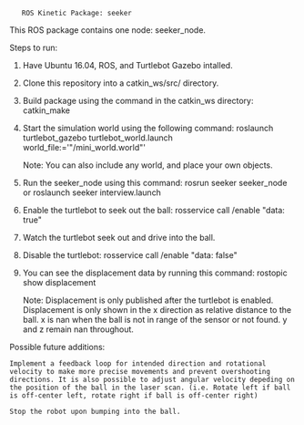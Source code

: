        ROS Kinetic Package: seeker

This ROS package contains one node: seeker_node.

Steps to run:

1. Have Ubuntu 16.04, ROS, and Turtlebot Gazebo intalled.

2. Clone this repository into a catkin_ws/src/ directory.

3. Build package using the command in the catkin_ws directory: 
	catkin_make

4. Start the simulation world using the following command:
	roslaunch turtlebot_gazebo turtlebot_world.launch world_file:='"<path>/mini_world.world"'
	
   Note: You can also include any world, and place your own objects.

5. Run the seeker_node using this command:
	rosrun seeker seeker_node
		or
	roslaunch seeker interview.launch

6. Enable the turtlebot to seek out the ball:
	rosservice call /enable "data: true"

7. Watch the turtlebot seek out and drive into the ball.

8. Disable the turtlebot:
	rosservice call /enable "data: false"

9. You can see the displacement data by running this command:
	rostopic show displacement

   Note: Displacement is only published after the turtlebot is enabled. Displacement is only shown in the x direction as relative distance to the ball. x is nan when the ball is not in range of the sensor or not found. y and z remain nan throughout.
	
Possible future additions:

	Implement a feedback loop for intended direction and rotational velocity to make more precise movements and prevent overshooting directions. It is also possible to adjust angular velocity depeding on the position of the ball in the laser scan. (i.e. Rotate left if ball is off-center left, rotate right if ball is off-center right)

	Stop the robot upon bumping into the ball.

